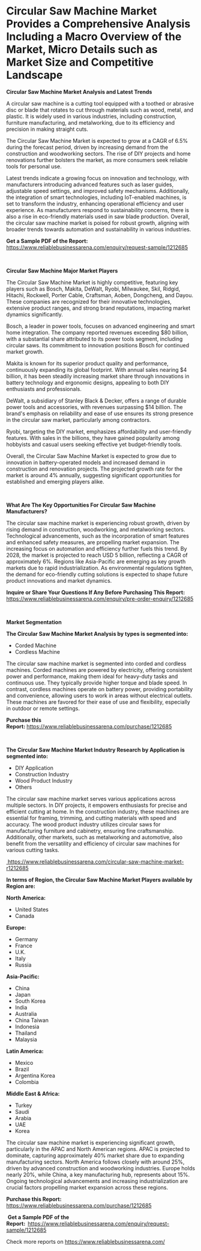 <p><h1>Circular Saw Machine Market Provides a Comprehensive Analysis Including a Macro Overview of the Market, Micro Details such as Market Size and Competitive Landscape</h1></p><p><strong>Circular Saw Machine Market Analysis and Latest Trends</strong></p>
<p><p>A circular saw machine is a cutting tool equipped with a toothed or abrasive disc or blade that rotates to cut through materials such as wood, metal, and plastic. It is widely used in various industries, including construction, furniture manufacturing, and metalworking, due to its efficiency and precision in making straight cuts. </p><p>The Circular Saw Machine Market is expected to grow at a CAGR of 6.5% during the forecast period, driven by increasing demand from the construction and woodworking sectors. The rise of DIY projects and home renovations further bolsters the market, as more consumers seek reliable tools for personal use. </p><p>Latest trends indicate a growing focus on innovation and technology, with manufacturers introducing advanced features such as laser guides, adjustable speed settings, and improved safety mechanisms. Additionally, the integration of smart technologies, including IoT-enabled machines, is set to transform the industry, enhancing operational efficiency and user experience. As manufacturers respond to sustainability concerns, there is also a rise in eco-friendly materials used in saw blade production. Overall, the circular saw machine market is poised for robust growth, aligning with broader trends towards automation and sustainability in various industries.</p></p>
<p><strong>Get a Sample PDF of the Report:&nbsp;</strong> <a href="https://www.reliablebusinessarena.com/enquiry/request-sample/1212685?utm_campaign=2805&utm_medium=2&utm_source=Github&utm_content=ia&utm_term=24032025&utm_id=circular-saw-machine">https://www.reliablebusinessarena.com/enquiry/request-sample/1212685</a></p>
<p>&nbsp;</p>
<p><strong>Circular Saw Machine Major Market Players</strong></p>
<p><p>The Circular Saw Machine Market is highly competitive, featuring key players such as Bosch, Makita, DeWalt, Ryobi, Milwaukee, Skil, Ridgid, Hitachi, Rockwell, Porter Cable, Craftsman, Aoben, Dongcheng, and Dayou. These companies are recognized for their innovative technologies, extensive product ranges, and strong brand reputations, impacting market dynamics significantly.</p><p>Bosch, a leader in power tools, focuses on advanced engineering and smart home integration. The company reported revenues exceeding $80 billion, with a substantial share attributed to its power tools segment, including circular saws. Its commitment to innovation positions Bosch for continued market growth.</p><p>Makita is known for its superior product quality and performance, continuously expanding its global footprint. With annual sales nearing $4 billion, it has been steadily increasing market share through innovations in battery technology and ergonomic designs, appealing to both DIY enthusiasts and professionals.</p><p>DeWalt, a subsidiary of Stanley Black & Decker, offers a range of durable power tools and accessories, with revenues surpassing $14 billion. The brand's emphasis on reliability and ease of use ensures its strong presence in the circular saw market, particularly among contractors.</p><p>Ryobi, targeting the DIY market, emphasizes affordability and user-friendly features. With sales in the billions, they have gained popularity among hobbyists and casual users seeking effective yet budget-friendly tools.</p><p>Overall, the Circular Saw Machine Market is expected to grow due to innovation in battery-operated models and increased demand in construction and renovation projects. The projected growth rate for the market is around 4% annually, suggesting significant opportunities for established and emerging players alike.</p></p>
<p>&nbsp;</p>
<p><strong>What Are The Key Opportunities For Circular Saw Machine Manufacturers?</strong></p>
<p><p>The circular saw machine market is experiencing robust growth, driven by rising demand in construction, woodworking, and metalworking sectors. Technological advancements, such as the incorporation of smart features and enhanced safety measures, are propelling market expansion. The increasing focus on automation and efficiency further fuels this trend. By 2028, the market is projected to reach USD 5 billion, reflecting a CAGR of approximately 6%. Regions like Asia-Pacific are emerging as key growth markets due to rapid industrialization. As environmental regulations tighten, the demand for eco-friendly cutting solutions is expected to shape future product innovations and market dynamics.</p></p>
<p><strong>Inquire or Share Your Questions If Any Before Purchasing This Report:</strong> <a href="https://www.reliablebusinessarena.com/enquiry/pre-order-enquiry/1212685?utm_campaign=2805&utm_medium=2&utm_source=Github&utm_content=ia&utm_term=24032025&utm_id=circular-saw-machine">https://www.reliablebusinessarena.com/enquiry/pre-order-enquiry/1212685</a></p>
<p>&nbsp;</p>
<p><strong>Market Segmentation</strong></p>
<p><strong>The Circular Saw Machine Market Analysis by types is segmented into:</strong></p>
<p><ul><li>Corded Machine</li><li>Cordless Machine</li></ul></p>
<p><p>The circular saw machine market is segmented into corded and cordless machines. Corded machines are powered by electricity, offering consistent power and performance, making them ideal for heavy-duty tasks and continuous use. They typically provide higher torque and blade speed. In contrast, cordless machines operate on battery power, providing portability and convenience, allowing users to work in areas without electrical outlets. These machines are favored for their ease of use and flexibility, especially in outdoor or remote settings.</p></p>
<p><strong>Purchase this Report:&nbsp;</strong><a href="https://www.reliablebusinessarena.com/purchase/1212685?utm_campaign=2805&utm_medium=2&utm_source=Github&utm_content=ia&utm_term=24032025&utm_id=circular-saw-machine">https://www.reliablebusinessarena.com/purchase/1212685</a></p>
<p>&nbsp;</p>
<p><strong>The Circular Saw Machine Market Industry Research by Application is segmented into:</strong></p>
<p><ul><li>DIY Application</li><li>Construction Industry</li><li>Wood Product Industry</li><li>Others</li></ul></p>
<p><p>The circular saw machine market serves various applications across multiple sectors. In DIY projects, it empowers enthusiasts for precise and efficient cutting at home. In the construction industry, these machines are essential for framing, trimming, and cutting materials with speed and accuracy. The wood product industry utilizes circular saws for manufacturing furniture and cabinetry, ensuring fine craftsmanship. Additionally, other markets, such as metalworking and automotive, also benefit from the versatility and efficiency of circular saw machines for various cutting tasks.</p></p>
<p><a href="https://www.reliablebusinessarena.com/circular-saw-machine-market-r1212685?utm_campaign=2805&utm_medium=2&utm_source=Github&utm_content=ia&utm_term=24032025&utm_id=circular-saw-machine">&nbsp;https://www.reliablebusinessarena.com/circular-saw-machine-market-r1212685</a></p>
<p><strong>In terms of Region, the Circular Saw Machine Market Players available by Region are:</strong></p>
<p>
    <p> <strong> North America: </strong>
        <ul>
            <li>United States</li>
            <li>Canada</li>
        </ul>
        </p> 
    <p> <strong> Europe: </strong>
        <ul>
            <li>Germany</li>
            <li>France</li>
            <li>U.K.</li>
            <li>Italy</li>
            <li>Russia</li>
        </ul>
        </p> 
    <p> <strong> Asia-Pacific: </strong>
        <ul>
            <li>China</li>
            <li>Japan</li>
            <li>South Korea</li>
            <li>India</li>
            <li>Australia</li>
            <li>China Taiwan</li>
            <li>Indonesia</li>
            <li>Thailand</li>
            <li>Malaysia</li>
        </ul>
        </p> 
    <p> <strong> Latin America: </strong>
        <ul>
            <li>Mexico</li>
            <li>Brazil</li>
            <li>Argentina Korea</li>
            <li>Colombia</li>
        </ul>
        </p> 
    <p> <strong> Middle East & Africa: </strong>
        <ul>
            <li>Turkey</li>
            <li>Saudi</li>
            <li>Arabia</li>
            <li>UAE</li>
            <li>Korea</li>
        </ul>
    </p>
    </p>
<p><p>The circular saw machine market is experiencing significant growth, particularly in the APAC and North American regions. APAC is projected to dominate, capturing approximately 40% market share due to expanding manufacturing sectors. North America follows closely with around 25%, driven by advanced construction and woodworking industries. Europe holds nearly 20%, while China, a key manufacturing hub, represents about 15%. Ongoing technological advancements and increasing industrialization are crucial factors propelling market expansion across these regions.</p></p>
<p><strong>Purchase this Report: </strong><a href="https://www.reliablebusinessarena.com/purchase/1212685?utm_campaign=2805&utm_medium=2&utm_source=Github&utm_content=ia&utm_term=24032025&utm_id=circular-saw-machine">https://www.reliablebusinessarena.com/purchase/1212685</a></p>
<p>&nbsp;<strong>Get a Sample PDF of the Report:&nbsp;&nbsp;</strong><a href="https://www.reliablebusinessarena.com/enquiry/request-sample/1212685?utm_campaign=2805&utm_medium=2&utm_source=Github&utm_content=ia&utm_term=24032025&utm_id=circular-saw-machine">https://www.reliablebusinessarena.com/enquiry/request-sample/1212685</a></p>
<p><strong></strong></p>
<p>Check more reports on <a href="https://www.reliablebusinessarena.com/?utm_campaign=2805&utm_medium=2&utm_source=Github&utm_content=ia&utm_term=24032025&utm_id=circular-saw-machine">https://www.reliablebusinessarena.com/</a></p>